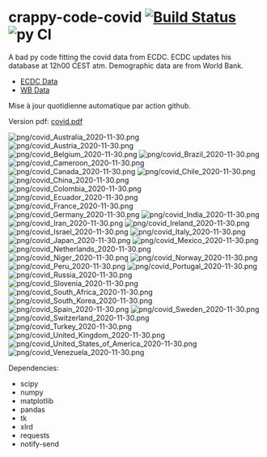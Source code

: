 # crappy-code-covid [![Build Status](https://cloud.drone.io/api/badges/a-lemonnier/crappy-code-covid/status.svg)](https://cloud.drone.io/a-lemonnier/crappy-code-covid) ![py CI](https://github.com/a-lemonnier/crappy-code-covid/workflows/py%20CI/badge.svg)
 
A bad py code fitting the covid data from ECDC. ECDC updates his database at 12h00 CEST atm. Demographic data are from World Bank.
 
- [ECDC Data](https://www.ecdc.europa.eu/en/publications-data/download-todays-data-geographic-distribution-covid-19-cases-worldwide)
- [WB Data](https://data.worldbank.org/indicator/sp.pop.totl)
 
 
Mise à jour quotidienne automatique par action github.
 
Version pdf: [covid.pdf](https://github.com/a-lemonnier/crappy-code-covid/raw/master/covid.pdf)
 
![png/covid_Australia_2020-11-30.png](png/covid_Australia_2020-11-30.png)
![png/covid_Austria_2020-11-30.png](png/covid_Austria_2020-11-30.png)
![png/covid_Belgium_2020-11-30.png](png/covid_Belgium_2020-11-30.png)
![png/covid_Brazil_2020-11-30.png](png/covid_Brazil_2020-11-30.png)
![png/covid_Cameroon_2020-11-30.png](png/covid_Cameroon_2020-11-30.png)
![png/covid_Canada_2020-11-30.png](png/covid_Canada_2020-11-30.png)
![png/covid_Chile_2020-11-30.png](png/covid_Chile_2020-11-30.png)
![png/covid_China_2020-11-30.png](png/covid_China_2020-11-30.png)
![png/covid_Colombia_2020-11-30.png](png/covid_Colombia_2020-11-30.png)
![png/covid_Ecuador_2020-11-30.png](png/covid_Ecuador_2020-11-30.png)
![png/covid_France_2020-11-30.png](png/covid_France_2020-11-30.png)
![png/covid_Germany_2020-11-30.png](png/covid_Germany_2020-11-30.png)
![png/covid_India_2020-11-30.png](png/covid_India_2020-11-30.png)
![png/covid_Iran_2020-11-30.png](png/covid_Iran_2020-11-30.png)
![png/covid_Ireland_2020-11-30.png](png/covid_Ireland_2020-11-30.png)
![png/covid_Israel_2020-11-30.png](png/covid_Israel_2020-11-30.png)
![png/covid_Italy_2020-11-30.png](png/covid_Italy_2020-11-30.png)
![png/covid_Japan_2020-11-30.png](png/covid_Japan_2020-11-30.png)
![png/covid_Mexico_2020-11-30.png](png/covid_Mexico_2020-11-30.png)
![png/covid_Netherlands_2020-11-30.png](png/covid_Netherlands_2020-11-30.png)
![png/covid_Niger_2020-11-30.png](png/covid_Niger_2020-11-30.png)
![png/covid_Norway_2020-11-30.png](png/covid_Norway_2020-11-30.png)
![png/covid_Peru_2020-11-30.png](png/covid_Peru_2020-11-30.png)
![png/covid_Portugal_2020-11-30.png](png/covid_Portugal_2020-11-30.png)
![png/covid_Russia_2020-11-30.png](png/covid_Russia_2020-11-30.png)
![png/covid_Slovenia_2020-11-30.png](png/covid_Slovenia_2020-11-30.png)
![png/covid_South_Africa_2020-11-30.png](png/covid_South_Africa_2020-11-30.png)
![png/covid_South_Korea_2020-11-30.png](png/covid_South_Korea_2020-11-30.png)
![png/covid_Spain_2020-11-30.png](png/covid_Spain_2020-11-30.png)
![png/covid_Sweden_2020-11-30.png](png/covid_Sweden_2020-11-30.png)
![png/covid_Switzerland_2020-11-30.png](png/covid_Switzerland_2020-11-30.png)
![png/covid_Turkey_2020-11-30.png](png/covid_Turkey_2020-11-30.png)
![png/covid_United_Kingdom_2020-11-30.png](png/covid_United_Kingdom_2020-11-30.png)
![png/covid_United_States_of_America_2020-11-30.png](png/covid_United_States_of_America_2020-11-30.png)
![png/covid_Venezuela_2020-11-30.png](png/covid_Venezuela_2020-11-30.png)
 
Dependencies:
- scipy
- numpy
- matplotlib
- pandas
- tk
- xlrd
- requests
- notify-send
